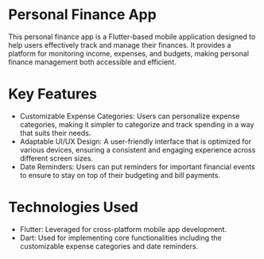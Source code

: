 # Personal Finance App
This personal finance app is a Flutter-based mobile application designed to help users effectively track and manage their finances. It provides a platform for monitoring income, expenses, and budgets, making personal finance management both accessible and efficient.
# Key Features
- Customizable Expense Categories: Users can personalize expense categories, making it simpler to categorize and track spending in a way that suits their needs.
- Adaptable UI/UX Design: A user-friendly interface that is optimized for various devices, ensuring a consistent and engaging experience across different screen sizes.
- Date Reminders: Users can put reminders for important financial events to ensure to stay on top of their budgeting and bill payments.
# Technologies Used
- Flutter: Leveraged for cross-platform mobile app development.
- Dart: Used for implementing core functionalities including the customizable expense categories and date reminders.
